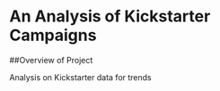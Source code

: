 # An Analysis of Kickstarter Campaigns

##Overview of Project


Analysis on Kickstarter data for trends
